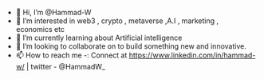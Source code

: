 - 👋 Hi, I’m @Hammad-W
- 👀 I’m interested in web3 , crypto , metaverse ,A.I , marketing , economics etc
- 🌱 I’m currently learning about Artificial intelligence
- 💞️ I’m looking to collaborate on to build something new and innovative.
- 📫 How to reach me -: Connect at https://www.linkedin.com/in/hammad-w/ | twitter - @HammadW_

<!---
Hammad-W/Hammad-W is a ✨ special ✨ repository because its `README.md` (this file) appears on your GitHub profile.
You can click the Preview link to take a look at your changes.
--->
